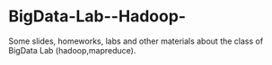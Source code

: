 # BigData-Lab--Hadoop-

Some slides, homeworks, labs and other materials about the class of BigData Lab (hadoop,mapreduce).
